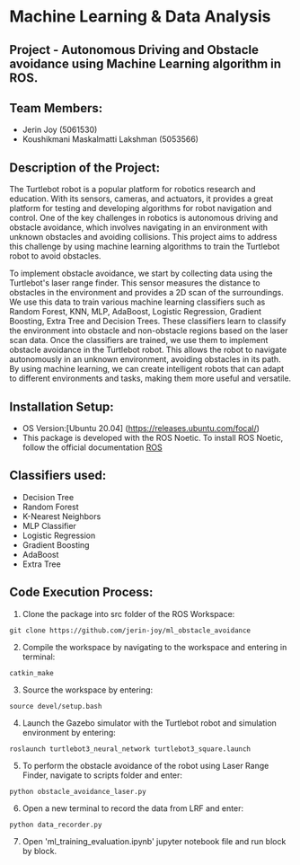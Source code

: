 # Machine Learning & Data Analysis

## Project - Autonomous Driving and Obstacle avoidance using Machine Learning algorithm in ROS.

## Team Members:
- Jerin Joy (5061530)
- Koushikmani Maskalmatti Lakshman (5053566)

## Description of the Project:
The Turtlebot robot is a popular platform for robotics research and education. With its sensors, cameras, and actuators, it provides a great platform for testing and developing algorithms for robot navigation and control. One of the key challenges in robotics is autonomous driving and obstacle avoidance, which involves navigating in an environment with unknown obstacles and avoiding collisions. This project aims to address this challenge by using machine learning algorithms to train the Turtlebot robot to avoid obstacles.

To implement obstacle avoidance, we start by collecting data using the Turtlebot's laser range finder. This sensor measures the distance to obstacles in the environment and provides a 2D scan of the surroundings. We use this data to train various machine learning classifiers such as Random Forest, KNN, MLP, AdaBoost, Logistic Regression, Gradient Boosting, Extra Tree and Decision Trees. These classifiers learn to classify the environment into obstacle and non-obstacle regions based on the laser scan data. Once the classifiers are trained, we use them to implement obstacle avoidance in the Turtlebot robot. This allows the robot to navigate autonomously in an unknown environment, avoiding obstacles in its path. By using machine learning, we can create intelligent robots that can adapt to different environments and tasks, making them more useful and versatile.


## Installation Setup:
- OS Version:[Ubuntu 20.04] (https://releases.ubuntu.com/focal/)
- This package is developed with the ROS Noetic. To install ROS Noetic, follow the official documentation [ROS](http://wiki.ros.org/noetic/Installation/Ubuntu)


## Classifiers used:
- Decision Tree
- Random Forest
- K-Nearest Neighbors
- MLP Classifier
- Logistic Regression
- Gradient Boosting
- AdaBoost 
- Extra Tree

## Code Execution Process:
1. Clone the package into src folder of the ROS Workspace:
```
git clone https://github.com/jerin-joy/ml_obstacle_avoidance
```

2. Compile the workspace by navigating to the workspace and entering in terminal:
```
catkin_make
```
3. Source the workspace by entering:
```
source devel/setup.bash
```
4. Launch the Gazebo simulator with the Turtlebot robot and simulation environment by entering:
```
roslaunch turtlebot3_neural_network turtlebot3_square.launch
```
5. To perform the obstacle avoidance of the robot using Laser Range Finder, navigate to scripts folder and enter:
```
python obstacle_avoidance_laser.py
```
6. Open a new terminal to record the data from LRF and enter:
```
python data_recorder.py
```
7. Open 'ml_training_evaluation.ipynb' jupyter notebook file and run block by block.
   

